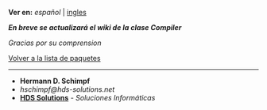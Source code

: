 **Ver en:** _español_ | [ingles](http://code.google.com/p/javaclassesrepository/wiki/Compiler?tm=6&wl=en)

**_En breve se actualizará el wiki de la clase Compiler_**

_Gracias por su comprension_

[Volver a la lista de paquetes](http://code.google.com/p/javaclassesrepository/wiki/packages?tm=6&wl=es)

---

  * **Hermann D. Schimpf**
  * _hschimpf@hds-solutions.net_
  * **[HDS Solutions](http://hds-solutions.net)** - _Soluciones Informáticas_